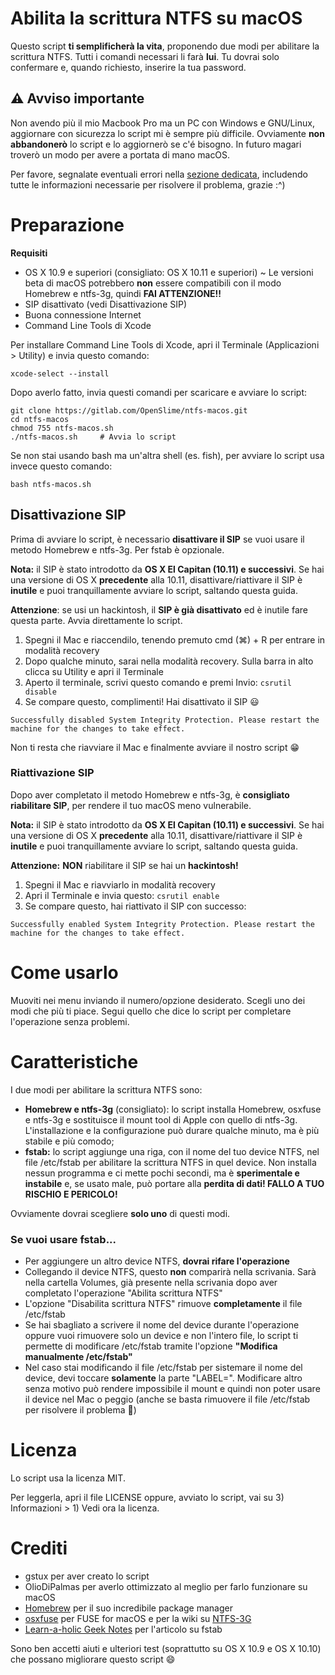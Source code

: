 # Abilita la scrittura NTFS su macOS

Questo script **ti semplificherà la vita**, proponendo due modi per abilitare la scrittura NTFS.
Tutti i comandi necessari li farà **lui**. Tu dovrai solo confermare e, quando richiesto, inserire la tua password.

## ⚠️ Avviso importante

Non avendo più il mio Macbook Pro ma un PC con Windows e GNU/Linux, aggiornare con sicurezza lo script mi è sempre più difficile. Ovviamente **non abbandonerò** lo script e lo aggiornerò se c'é bisogno. In futuro magari troverò un modo per avere a portata di mano macOS.

Per favore, segnalate eventuali errori nella [sezione dedicata](https://gitlab.com/OpenSlime/ntfs-macos/issues), includendo tutte le informazioni necessarie per risolvere il problema, grazie :^)

# Preparazione

**Requisiti**
* OS X 10.9 e superiori (consigliato: OS X 10.11 e superiori) ~ Le versioni beta di macOS potrebbero **non** essere compatibili con il modo Homebrew e ntfs-3g, quindi **FAI ATTENZIONE!!**
* SIP disattivato (vedi Disattivazione SIP)
* Buona connessione Internet
* Command Line Tools di Xcode

Per installare Command Line Tools di Xcode, apri il Terminale (Applicazioni > Utility) e invia questo comando:

```
xcode-select --install
```

Dopo averlo fatto, invia questi comandi per scaricare e avviare lo script:

```
git clone https://gitlab.com/OpenSlime/ntfs-macos.git
cd ntfs-macos
chmod 755 ntfs-macos.sh
./ntfs-macos.sh     # Avvia lo script
```

Se non stai usando bash ma un'altra shell (es. fish), per avviare lo script usa invece questo comando:

```
bash ntfs-macos.sh
```
## Disattivazione SIP

Prima di avviare lo script, è necessario **disattivare il SIP** se vuoi usare il metodo Homebrew e ntfs-3g. Per fstab è opzionale.

**Nota:** il SIP è stato introdotto da **OS X El Capitan (10.11) e successivi**. Se hai una versione di OS X **precedente** alla 10.11, disattivare/riattivare il SIP è **inutile** e puoi tranquillamente avviare lo script, saltando questa guida.

**Attenzione**: se usi un hackintosh, il **SIP è già disattivato** ed è inutile fare questa parte. Avvia direttamente lo script.

1. Spegni il Mac e riaccendilo, tenendo premuto cmd (⌘) + R per entrare in modalità recovery
2. Dopo qualche minuto, sarai nella modalità recovery. Sulla barra in alto clicca su Utility e apri il Terminale
3. Aperto il terminale, scrivi questo comando e premi Invio: `csrutil disable`
4. Se compare questo, complimenti! Hai disattivato il SIP :smiley:

```
Successfully disabled System Integrity Protection. Please restart the machine for the changes to take effect.
```

Non ti resta che riavviare il Mac e finalmente avviare il nostro script :grin:

### Riattivazione SIP

Dopo aver completato il metodo Homebrew e ntfs-3g, è **consigliato riabilitare SIP**, per rendere il tuo macOS meno vulnerabile.

**Nota:** il SIP è stato introdotto da **OS X El Capitan (10.11) e successivi**. Se hai una versione di OS X **precedente** alla 10.11, disattivare/riattivare il SIP è **inutile** e puoi tranquillamente avviare lo script, saltando questa guida.

**Attenzione:** **NON** riabilitare il SIP se hai un **hackintosh!**

1. Spegni il Mac e riavviarlo in modalità recovery
2. Apri il Terminale e invia questo: `csrutil enable`
3. Se compare questo, hai riattivato il SIP con successo:

```
Successfully enabled System Integrity Protection. Please restart the machine for the changes to take effect.
```

# Come usarlo
Muoviti nei menu inviando il numero/opzione desiderato. Scegli uno dei modi che più ti piace. Segui quello che dice lo script per completare l'operazione senza problemi.

# Caratteristiche
I due modi per abilitare la scrittura NTFS sono:
* **Homebrew e ntfs-3g** (consigliato): lo script installa Homebrew, osxfuse e ntfs-3g e sostituisce il mount tool di Apple con quello di ntfs-3g. L'installazione e la configurazione può durare qualche minuto, ma è più stabile e più comodo;
* **fstab:** lo script aggiunge una riga, con il nome del tuo device NTFS, nel file /etc/fstab per abilitare la scrittura NTFS in quel device. Non installa nessun programma e ci mette pochi secondi, ma è **sperimentale e instabile** e, se usato male, può portare alla **perdita di dati! FALLO A TUO RISCHIO E PERICOLO!**

Ovviamente dovrai scegliere **solo uno** di questi modi.

### Se vuoi usare fstab...
* Per aggiungere un altro device NTFS, **dovrai rifare l'operazione**
* Collegando il device NTFS, questo **non** comparirà nella scrivania. Sarà nella cartella Volumes, già presente nella scrivania dopo aver completato l'operazione "Abilita scrittura NTFS"
* L'opzione "Disabilita scrittura NTFS" rimuove **completamente** il file /etc/fstab
* Se hai sbagliato a scrivere il nome del device durante l'operazione oppure vuoi rimuovere solo un device e non l'intero file, lo script ti permette di modificare /etc/fstab tramite l'opzione **"Modifica manualmente /etc/fstab"**
* Nel caso stai modificando il file /etc/fstab per sistemare il nome del device, devi toccare **solamente** la parte "LABEL=". Modificare altro senza motivo può rendere impossibile il mount e quindi non poter usare il device nel Mac o peggio (anche se basta rimuovere il file /etc/fstab per risolvere il problema :new_moon_with_face:)

# Licenza
Lo script usa la licenza MIT.

Per leggerla, apri il file LICENSE oppure, avviato lo script, vai su 3) Informazioni > 1) Vedi ora la licenza.

# Crediti
* gstux per aver creato lo script
* OlioDiPalmas per averlo ottimizzato al meglio per farlo funzionare su macOS
* [Homebrew](https://github.com/Homebrew) per il suo incredibile package manager
* [osxfuse](https://github.com/osxfuse/osxfuse) per FUSE for macOS e per la wiki su [NTFS-3G](https://github.com/osxfuse/osxfuse/wiki/NTFS-3G)
* [Learn-a-holic Geek Notes](http://learnaholic.me/2013/11/11/enable-ntfs-write-on-mac-os-x-mavericks/) per l'articolo su fstab

Sono ben accetti aiuti e ulteriori test (soprattutto su OS X 10.9 e OS X 10.10) che possano migliorare questo script :smile:
